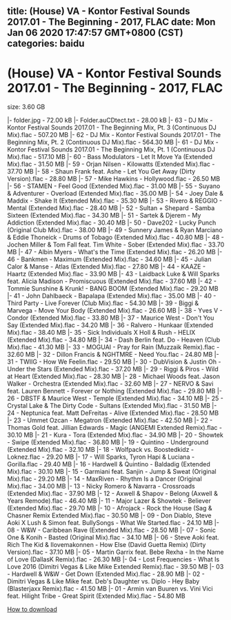 
title: (House) VA - Kontor Festival Sounds 2017.01 - The Beginning - 2017, FLAC
date: Mon Jan 06 2020 17:47:57 GMT+0800 (CST)    
categories: baidu
---

# (House) VA - Kontor Festival Sounds 2017.01 - The Beginning - 2017, FLAC
size: 3.60 GB
 
 
|- folder.jpg - 72.00 kB
|- Folder.auCDtect.txt - 28.00 kB
|- 63 - DJ Mix - Kontor Festival Sounds 2017.01 - The Beginning Mix, Pt. 3 (Continuous DJ Mix).flac - 507.20 MB
|- 62 - DJ Mix - Kontor Festival Sounds 2017.01 - The Beginning Mix, Pt. 2 (Continuous DJ Mix).flac - 564.30 MB
|- 61 - DJ Mix - Kontor Festival Sounds 2017.01 - The Beginning Mix, Pt. 1 (Continuous DJ Mix).flac - 517.10 MB
|- 60 - Bass Modulators - Let It Move Ya (Extended Mix).flac - 31.50 MB
|- 59 - Orjan Nilsen - Kilowatts (Extended Mix).flac - 37.70 MB
|- 58 - Shaun Frank feat. Ashe - Let You Get Away (Dirty Version).flac - 28.80 MB
|- 57 - Mike Hawkins - Hollywood.flac - 26.50 MB
|- 56 - STAMEN - Feel Good (Extended Mix).flac - 31.00 MB
|- 55 - Suyano & Adventurer - Overload (Extended Mix).flac - 35.00 MB
|- 54 - Joey Dale & Maddix - Shake It (Extended Mix).flac - 35.30 MB
|- 53 - Rivero & REGGIO - Mental (Extended Mix).flac - 28.40 MB
|- 52 - Sultan + Shepard - Samba Sixteen (Extended Mix).flac - 34.30 MB
|- 51 - Sartek & Djerem - My Addiction (Extended Mix).flac - 30.40 MB
|- 50 - Dave202 - Lucky Punch (Original Club Mix).flac - 38.00 MB
|- 49 - Sunnery James & Ryan Marciano & Eddie Thoneick - Drums of Tobago (Extended Mix).flac - 40.80 MB
|- 48 - Jochen Miller & Tom Fall feat. Tim White - Sober (Extended Mix).flac - 33.70 MB
|- 47 - Albin Myers - What's the Time (Extended Mix).flac - 26.20 MB
|- 46 - Bankmen - Maximum (Extended Mix).flac - 34.60 MB
|- 45 - Julian Calor & Manse - Atlas (Extended Mix).flac - 27.80 MB
|- 44 - KAAZE - Haartz (Extended Mix).flac - 33.90 MB
|- 43 - Laidback Luke & Will Sparks feat. Alicia Madison - Promiscuous (Extended Mix).flac - 37.60 MB
|- 42 - Tommie Sunshine & Krunk! - BANG BOOM (Extended Mix).flac - 29.20 MB
|- 41 - John Dahlbaeck - Bapalapa (Extended Mix).flac - 35.00 MB
|- 40 - Third Party - Live Forever (Club Mix).flac - 54.30 MB
|- 39 - Biggi & Marvega - Move Your Body (Extended Mix).flac - 26.60 MB
|- 38 - Yves V - Condor (Extended Mix).flac - 33.80 MB
|- 37 - Maurice West - Don't You Say (Extended Mix).flac - 34.20 MB
|- 36 - Ralvero - Hunkaar (Extended Mix).flac - 38.40 MB
|- 35 - Sick Individuals X Holl & Rush - HELIX (Extended Mix).flac - 34.80 MB
|- 34 - Dash Berlin feat. Do - Heaven (Club Mix).flac - 41.30 MB
|- 33 - MOGUAI - Pray for Rain (Muzzaik Remix).flac - 32.60 MB
|- 32 - Dillon Francis & NGHTMRE - Need You.flac - 24.80 MB
|- 31 - TWIIG - How We Feelin.flac - 29.50 MB
|- 30 - DubVision & Justin Oh - Under the Stars (Extended Mix).flac - 37.20 MB
|- 29 - Riggi & Piros - Wild at Heart (Extended Mix).flac - 28.30 MB
|- 28 - Michael Woods feat. Jason Walker - Orchestra (Extended Mix).flac - 32.60 MB
|- 27 - NERVO & Savi feat. Lauren Bennett - Forever or Nothing (Extended Mix).flac - 29.80 MB
|- 26 - DBSTF & Maurice West - Temple (Extended Mix).flac - 34.10 MB
|- 25 - Crystal Lake & The Dirty Code - Sultans (Extended Mix).flac - 31.50 MB
|- 24 - Neptunica feat. Matt DeFreitas - Alive (Extended Mix).flac - 28.50 MB
|- 23 - Ummet Ozcan - Megatron (Extended Mix).flac - 42.50 MB
|- 22 - Thomas Gold feat. Jillian Edwards - Magic (ANGEMI Extended Remix).flac - 30.10 MB
|- 21 - Kura - Tora (Extended Mix).flac - 34.90 MB
|- 20 - Showtek - Swipe (Extended Mix).flac - 36.80 MB
|- 19 - Quintino - Underground (Extended Mix).flac - 32.10 MB
|- 18 - Wolfpack vs. Boostedkidz - Loknez.flac - 29.20 MB
|- 17 - Will Sparks, Tyron Hapi & Luciana - Gorilla.flac - 29.40 MB
|- 16 - Hardwell & Quintino - Baldadig (Extended Mix).flac - 30.10 MB
|- 15 - Garmiani feat. Sanjin - Jump & Sweat (Original Mix).flac - 29.20 MB
|- 14 - MaxRiven - Rhythm Is a Dancer (Original Mix).flac - 34.00 MB
|- 13 - Nicky Romero & Navarra - Crossroads (Extended Mix).flac - 37.90 MB
|- 12 - Axwell & Shapov - Belong (Axwell & Years Remode).flac - 46.40 MB
|- 11 - Major Lazer & Showtek - Believer (Extended Mix).flac - 29.70 MB
|- 10 - Afrojack - Rock the House (Sag & Chasner Remix Extended Mix).flac - 30.50 MB
|- 09 - Don Diablo, Steve Aoki X Lush & Simon feat. BullySongs - What We Started.flac - 24.10 MB
|- 08 - W&W - Caribbean Rave (Extended Mix).flac - 28.50 MB
|- 07 - Sonic One & Konih - Basted (Original Mix).flac - 34.10 MB
|- 06 - Steve Aoki feat. Rich The Kid & Ilovemakonnen - How Else (David Guetta Remix) (Dirty Version).flac - 37.10 MB
|- 05 - Martin Garrix feat. Bebe Rexha - In the Name of Love (DallasK Remix).flac - 26.30 MB
|- 04 - Lost Frequencies - What Is Love 2016 (Dimitri Vegas & Like Mike Extended Remix).flac - 39.50 MB
|- 03 - Hardwell & W&W - Get Down (Extended Mix).flac - 28.90 MB
|- 02 - Dimitri Vegas & Like Mike feat. Deb's Daughter vs. Diplo - Hey Baby (Blasterjaxx Remix).flac - 41.50 MB
|- 01 - Armin van Buuren vs. Vini Vici feat. Hilight Tribe - Great Spirit (Extended Mix).flac - 54.80 MB

[How to download](https://bpcam.bemobtrk.com/go/2ceec3aa-1ca2-46d6-b9ff-aaa5c184517c?jno=4300)